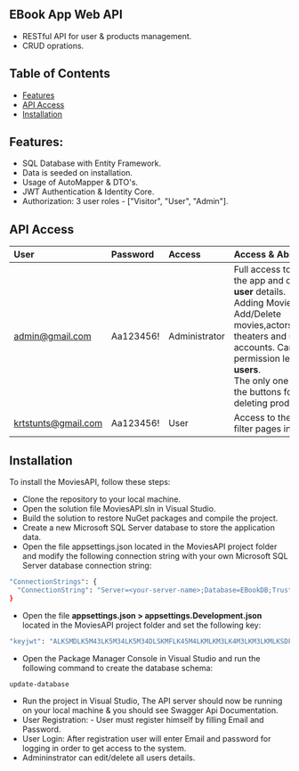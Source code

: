 ## EBook App Web API 
- RESTful API for user & products management.
- CRUD oprations.

## Table of Contents

- [Features](#features)
- [API Access](#api-access)
- [Installation](#installation)


## Features:
- SQL Database with Entity Framework.
- Data is seeded on installation.
- Usage of AutoMapper & DTO's.
- JWT Authentication & Identity Core.
- Authorization: 3 user roles - ["Visitor", "User", "Admin"].


## API Access
| User              | Password                   | Access       |  Access & Abilities           |        
| :---------------  | :------------------------- | :----------- | :-----------
| admin@gmail.com   | Aa123456!                   | Administrator|  Full access to any page in the app and observe <strong>any user </strong> details.<br> Adding Movies & Actors.<br>Add/Delete movies,actors,genres,movie theaters and user's accounts. Can Change the permission levels of <strong>all users</strong>.<br>The only one who can see the buttons for adding and deleting products.|
| krtstunts@gmail.com    | Aa123456!                   | User         |Access to the main and filter pages in the app. |


## Installation

To install the MoviesAPI, follow these steps:
- Clone the repository to your local machine.
- Open the solution file MoviesAPI.sln in Visual Studio.
- Build the solution to restore NuGet packages and compile the project.
- Create a new Microsoft SQL Server database to store the application data.
- Open the file appsettings.json located in the MoviesAPI project folder and modify the following connection string with your own Microsoft SQL Server database connection string:
```bash
"ConnectionStrings": {
  "ConnectionString": "Server=<your-server-name>;Database=EBookDB;Trusted_Connection = True;TrustServerCertificate= True;"
}
```
- Open the file <strong> appsettings.json > appsettings.Development.json </strong> located in the MoviesAPI project folder and set the following key:
```bash
"keyjwt": "ALKSMDLK5M43LK5M34LK5M34DLSKMFLK45M4LKMLKM3LK4M3LKM3LKMLKSDFM"
```

- Open the Package Manager Console in Visual Studio and run the following command to create the database schema:
```bash
update-database
```
- Run the project in Visual Studio, The API server should now be running on your local machine & you should see Swagger Api Documentation.
- User Registration: - User must register himself by filling Email and Password.
- User Login: After registration user will enter Email and password for logging in order to get access to the system.
- Admininstrator can edit/delete all users details.

  
